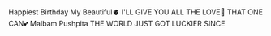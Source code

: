Happiest Birthday
My Beautiful🫀
I'LL GIVE YOU
ALL THE LOVE🥰
THAT ONE CAN💕
MaIbam Pushpita 
THE WORLD JUST GOT LUCKIER SINCE



<!---
arnobs17/arnobs17 is a ✨ special ✨ repository because its `README.md` (this file) appears on your GitHub profile.
You can click the Preview link to take a look at your changes.
--->
